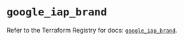 # `google_iap_brand`

Refer to the Terraform Registry for docs: [`google_iap_brand`](https://registry.terraform.io/providers/hashicorp/google-beta/5.24.0/docs/resources/google_iap_brand).
